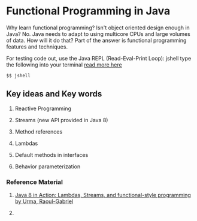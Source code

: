 # Functional Programming in Java

Why learn functional programming? 
Isn't object oriented design enough in Java? No. Java needs to adapt to using multicore CPUs and large
volumes of data. How will it do that? Part of the answer is functional programming features and techniques.
    
For testing code out, use the Java REPL (Read-Eval-Print Loop): jshell
type the following into your terminal [read more here](https://www.tutorialspoint.com/java9/java9_repl.htm)

`$$ jshell`

## Key ideas and Key words

1. Reactive Programming

2. Streams (new API provided in Java 8)

3. Method references 

4. Lambdas

5. Default methods in interfaces

6. Behavior parameterization


### Reference Material
    
1. [Java 8 in Action: Lambdas, Streams, and functional-style programming by Urma, Raoul-Gabriel](https://www.amazon.com/Java-Action-Lambdas-functional-style-programming/dp/1617291994/ref=sr_1_1?keywords=Java+8+in+Action%3A+Lambdas%2C+Streams%2C+and+functional-style+programming+by+Urma%2C+Raoul-Gabriel&qid=1559605723&s=gateway&sr=8-1)

2. 